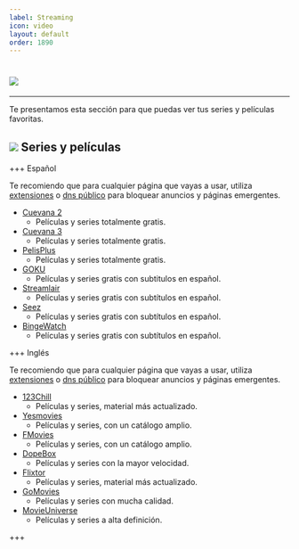 ```yaml
---
label: Streaming
icon: video
layout: default
order: 1890
---
```


# ![](https://i.postimg.cc/pdKNxsPX/STREAMIIING.png)


---

Te presentamos esta sección para que puedas ver tus series y películas favoritas.


## ![](https://i.postimg.cc/fyHqs50r/Proyecto-nuevo-2.png) Series y películas


+++ Español

Te recomiendo que para cualquier página que vayas a usar, utiliza [extensiones](https://lcdh.tech/inicio/i-seguridad/#extensiones) o [dns público](https://lcdh.tech/inicio/i-seguridad/#adguard-dns) para bloquear anuncios y páginas emergentes.


- [Cuevana 2](https://www.cuevana2espanol.net/)
    - Películas y series totalmente gratis.
- [Cuevana 3](https://cuevana.si/)
    - Películas y series totalmente gratis.
- [PelisPlus](https://www17.pelisplushd.lat/pelicula/the-exorcists)
    - Películas y series totalmente gratis.
- [GOKU](https://goku.sx/)
    - Películas y series gratis con subtitulos en español.
- [Streamlair](https://streamlairtv.com/)
    - Películas y series gratis con subtítulos en español.
- [Seez](https://seez.su/)
    - Películas y series gratis con subtítulos en español.
- [BingeWatch](https://bingewatch.to/home)
    - Películas y series gratis con subtítulos en español.
    

+++ Inglés

Te recomiendo que para cualquier página que vayas a usar, utiliza [extensiones](https://lcdh.tech/inicio/i-seguridad/#extensiones) o [dns público](https://lcdh.tech/inicio/i-seguridad/#adguard-dns) para bloquear anuncios y páginas emergentes.


- [123Chill](https://123chill.site/)
    - Películas y series, material más actualizado.
- [Yesmovies](https://yesmovies.ag/)
    - Películas y series, con un catálogo amplio.
- [FMovies](https://fmoviesz.to/home)
    - Películas y series, con un catálogo amplio.
- [DopeBox](https://dopebox.to/)
    - Películas y series con la mayor velocidad.
- [Flixtor](https://flixtorz.to/)
    - Películas y series, material más actualizado.
- [GoMovies](https://gomovies.sx/)
    - Películas y series con mucha calidad.
- [MovieUniverse](https://movieuniverse.se/)
    - Películas y series a alta definición.


+++



